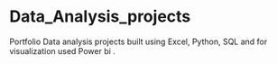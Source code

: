 # Data_Analysis_projects
Portfolio Data analysis projects built  using  Excel, Python, SQL and for visualization used Power bi .
